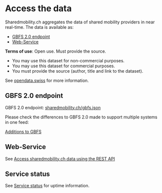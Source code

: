 # Access the data

Sharedmobility.ch aggregates the data of shared mobility providers in near real-time. The data is available as:

* [GBFS 2.0 endpoint](https://github.com/SFOE/sharedmobility/blob/main/Access%20the%20data.md#gbfs-20-endpoint)
* [Web-Service](https://github.com/SFOE/sharedmobility/blob/main/Access%20the%20data.md#web-service)

**Terms of use**: Open use. Must provide the source.

* You may use this dataset for non-commercial purposes.
* You may use this dataset for commercial purposes.
* You must provide the source (author, title and link to the dataset).

See [opendata.swiss](https://opendata.swiss/en/dataset/standorte-und-verfugbarkeit-von-shared-mobility-angeboten) for more information.

## GBFS 2.0 endpoint

GBFS 2.0 endpoint:
[sharedmobility.ch/gbfs.json](https://sharedmobility.ch/gbfs.json)

Please check the differences to GBFS 2.0 made to support multiple systems in one feed:

[Additions to GBFS](https://github.com/SFOE/sharedmobility/blob/main/Additions%20to%20GBFS.md)

## Web-Service

See [Access sharedmobility.ch data using the REST API](https://github.com/SFOE/sharedmobility/blob/main/Sharedmobility.ch-API.md)

## Service status

See [Service status](https://stats.uptimerobot.com/xx6M9cLVN3) for uptime information.
